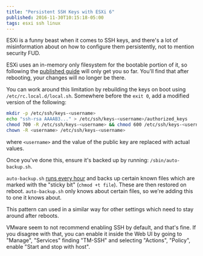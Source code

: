 ```yaml
---
title: "Persistent SSH Keys with ESXi 6"
published: 2016-11-30T10:15:18-05:00
tags: esxi ssh linux
---
```


ESXi is a funny beast when it comes to SSH keys, and there's a lot of
misinformation about on how to configure them persistently, not to mention
security FUD.

ESXi uses an in-memory only filesystem for the bootable portion of it, so
following the [published guide][] will only get you so far. You'll find that
after rebooting, your changes will no longer be there.

You can work around this limitation by rebuilding the keys on boot using
`/etc/rc.local.d/local.sh`. Somewhere before the `exit 0`, add a modified
version of the following:

```sh
mkdir -p /etc/ssh/keys-<username>
echo "ssh-rsa AAAAB3..." > /etc/ssh/keys-<username>/authorized_keys
chmod 700 -R /etc/ssh/keys-<username> && chmod 600 /etc/ssh/keys-<username>/authorized_keys
chown -R <username> /etc/ssh/keys-<username>
```

where `<username>` and the value of the public key are replaced with actual
values.

Once you've done this, ensure it's backed up by running:
`/sbin/auto-backup.sh`.

`auto-backup.sh` [runs every hour][backup_frequency] and backs up certain known
files which are marked with the "sticky bit" (`chmod +t file`). These are then
restored on reboot. `auto-backup.sh` only knows about certain files, so we're
adding this to one it knows about.

This pattern can used in a similar way for other settings which need to stay
around after reboots.

VMware seem to not recommend enabling SSH by default, and that's fine.
If you disagree with that, you can enable it inside the Web UI by going to
"Manage", "Services" finding "TM-SSH" and selecting "Actions",
"Policy", enable "Start and stop with host".

[published guide]: https://kb.vmware.com/selfservice/microsites/search.do?language=en_US&cmd=displayKC&externalId=1002866
[backup_frequency]: http://blogs.vmware.com/vsphere/2011/09/how-often-does-esxi-write-to-the-boot-disk.html
